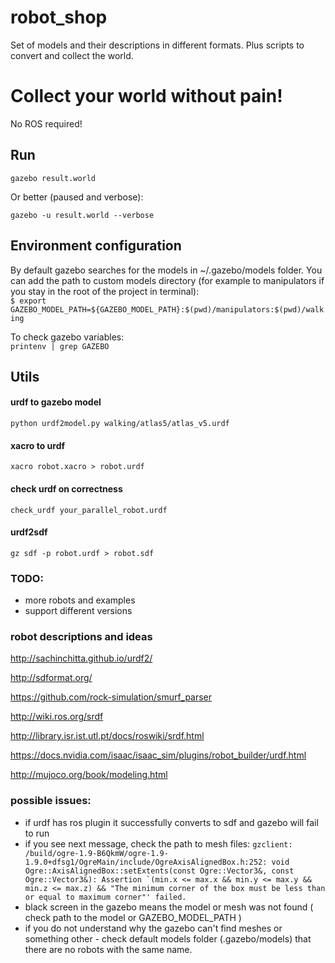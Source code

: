 # robot_shop
Set of models and their descriptions in different formats. Plus scripts to convert and collect the world.  

# Collect your world without pain!
No ROS required!

## Run
```gazebo result.world```

Or better (paused and verbose):

```gazebo -u result.world --verbose```

## Environment configuration
By default gazebo searches for the models in ~/.gazebo/models folder. 
You can add the path to custom models directory (for example to manipulators 
if you stay in the root of the project in terminal):  
```$ export GAZEBO_MODEL_PATH=${GAZEBO_MODEL_PATH}:$(pwd)/manipulators:$(pwd)/walking```

To check gazebo variables:  
```printenv | grep GAZEBO```

## Utils
#### urdf to gazebo model
```python urdf2model.py walking/atlas5/atlas_v5.urdf ```

#### xacro to urdf
```xacro robot.xacro > robot.urdf ```

#### check urdf on correctness
```check_urdf your_parallel_robot.urdf```

#### urdf2sdf
```gz sdf -p robot.urdf > robot.sdf```

### TODO:
- more robots and examples
- support different versions


### robot descriptions and ideas

http://sachinchitta.github.io/urdf2/

http://sdformat.org/

https://github.com/rock-simulation/smurf_parser

http://wiki.ros.org/srdf

http://library.isr.ist.utl.pt/docs/roswiki/srdf.html

https://docs.nvidia.com/isaac/isaac_sim/plugins/robot_builder/urdf.html

http://mujoco.org/book/modeling.html

### possible issues:
- if urdf has ros plugin it successfully converts to sdf and gazebo will fail to run  
- if you see next message, check the path to mesh files: 
  ```gzclient: /build/ogre-1.9-B6QkmW/ogre-1.9-1.9.0+dfsg1/OgreMain/include/OgreAxisAlignedBox.h:252: void Ogre::AxisAlignedBox::setExtents(const Ogre::Vector3&, const Ogre::Vector3&): Assertion `(min.x <= max.x && min.y <= max.y && min.z <= max.z) && "The minimum corner of the box must be less than or equal to maximum corner"' failed.```
- black screen in the gazebo means the model or mesh was not found ( check path to the model or GAZEBO_MODEL_PATH )
- if you do not understand why the gazebo can't find meshes or something other - check default models folder (.gazebo/models) that there are no robots with the same name. 